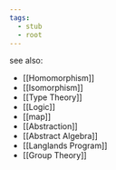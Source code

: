 ```yaml
---
tags:
  - stub
  - root
---
```

see also:
- [[Homomorphism]]
- [[Isomorphism]]
- [[Type Theory]]
- [[Logic]]
- [[map]]
- [[Abstraction]]
- [[Abstract Algebra]]
- [[Langlands Program]]
- [[Group Theory]]
